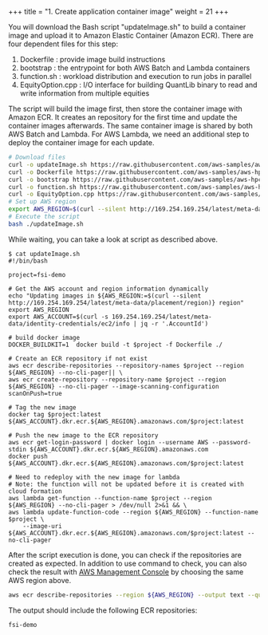 +++
title = "1. Create application container image"
weight = 21
+++

You will download the Bash script "updateImage.sh" to build a container image and upload it to Amazon Elastic Container (Amazon ECR). There are four dependent files for this step:
1. Dockerfile : provide image build instructions
2. bootstrap : the entrypoint for both AWS Batch and Lambda containers
3. function.sh : workload distribution and execution to run jobs in parallel
4. EquityOption.cpp : I/O interface for building QuantLib binary to read and write information from multiple equities

The script will build the image first, then store the container image with Amazon ECR. It creates an repository for the first time and update the container images afterwards. The same container image is shared by both AWS Batch and Lambda. For AWS Lambda, we need an additional step to deploy the container image for each update. 

```bash
# Download files
curl -o updateImage.sh https://raw.githubusercontent.com/aws-samples/aws-hpc-tutorials/batch/static/scripts/batch-lambda/updateImage.sh
curl -o Dockerfile https://raw.githubusercontent.com/aws-samples/aws-hpc-tutorials/batch/static/scripts/batch-lambda/Dockerfile
curl -o bootstrap https://raw.githubusercontent.com/aws-samples/aws-hpc-tutorials/batch/static/scripts/batch-lambda/bootstrap
curl -o function.sh https://raw.githubusercontent.com/aws-samples/aws-hpc-tutorials/batch/static/scripts/batch-lambda/function.sh
curl -o EquityOption.cpp https://raw.githubusercontent.com/aws-samples/aws-hpc-tutorials/batch/static/scripts/batch-lambda/EquityOption.cpp
# Set up AWS region
export AWS_REGION=$(curl --silent http://169.254.169.254/latest/meta-data/placement/region)
# Execute the script
bash ./updateImage.sh
```

While waiting, you can take a look at script as described above.

```
$ cat updateImage.sh 
#!/bin/bash

project=fsi-demo

# Get the AWS account and region information dynamically
echo "Updating images in ${AWS_REGION:=$(curl --silent http://169.254.169.254/latest/meta-data/placement/region)} region"
export AWS_REGION
export AWS_ACCOUNT=$(curl -s 169.254.169.254/latest/meta-data/identity-credentials/ec2/info | jq -r '.AccountId')

# build docker image
DOCKER_BUILDKIT=1  docker build -t $project -f Dockerfile ./

# Create an ECR repository if not exist
aws ecr describe-repositories --repository-names $project --region ${AWS_REGION} --no-cli-pager|| \
aws ecr create-repository --repository-name $project --region ${AWS_REGION} --no-cli-pager --image-scanning-configuration scanOnPush=true

# Tag the new image
docker tag $project:latest ${AWS_ACCOUNT}.dkr.ecr.${AWS_REGION}.amazonaws.com/$project:latest

# Push the new image to the ECR repository
aws ecr get-login-password | docker login --username AWS --password-stdin ${AWS_ACCOUNT}.dkr.ecr.${AWS_REGION}.amazonaws.com
docker push ${AWS_ACCOUNT}.dkr.ecr.${AWS_REGION}.amazonaws.com/$project:latest

# Need to redeploy with the new image for lambda
# Note: the function will not be updated before it is created with cloud formation
aws lambda get-function --function-name $project --region ${AWS_REGION} --no-cli-pager > /dev/null 2>&1 && \
aws lambda update-function-code --region ${AWS_REGION} --function-name $project \
    --image-uri ${AWS_ACCOUNT}.dkr.ecr.${AWS_REGION}.amazonaws.com/$project:latest --no-cli-pager
```

After the script execution is done, you can check if the repositories are created as expected. In addition to use command to check, you can also check the result with [AWS Management Console](https://console.aws.amazon.com/ecr/repositories) by choosing the same AWS region above.
```bash
aws ecr describe-repositories --region ${AWS_REGION} --output text --query 'repositories[*].repositoryName'
```
The output should include the following ECR repositories:

```
fsi-demo
```
